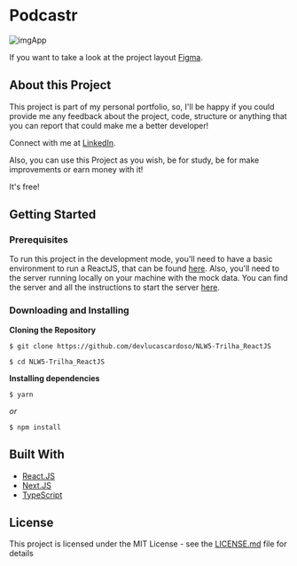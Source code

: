 # Podcastr

![imgApp](https://user-images.githubusercontent.com/83316119/116637841-5d650c00-a93b-11eb-9aee-2258a5e0ffd8.png)

If you want to take a look at the project layout [Figma](https://www.figma.com/file/UwFEntsHpHYJlHNQAQr4gA/Podcastr?node-id=160%3A2761).

## About this Project

This project is part of my personal portfolio, so, I'll be happy if you could provide me any feedback about the project, code, structure or anything that you can report that could make me a better developer!

Connect with me at [LinkedIn](https://www.linkedin.com/in/lucas-cardoso-5a041a114/).

Also, you can use this Project as you wish, be for study, be for make improvements or earn money with it!

It's free!

## Getting Started

### Prerequisites
To run this project in the development mode, you'll need to have a basic environment to run a ReactJS, that can be found [here](https://reactjs.org/docs/getting-started.html).
Also, you'll need to the server running locally on your machine with the mock data. You can find the server and all the instructions to start the server [here](https://github.com/devlucascardoso/ATUALIZAR-SERVER!!!).

### Downloading and Installing

**Cloning the Repository**

```
$ git clone https://github.com/devlucascardoso/NLW5-Trilha_ReactJS

$ cd NLW5-Trilha_ReactJS
```

**Installing dependencies**

```
$ yarn
```

_or_

```
$ npm install
```
## Built With

- [React.JS](https://reactjs.org/)
- [Next.JS](https://next.js.org/)
- [TypeScript](https://www.typescriptlang.org/)

## License

This project is licensed under the MIT License - see the [LICENSE.md](https://github.com/devlucascardoso/NLW5-Trilha_ReactJS/blob/master/LICENSE) file for details
